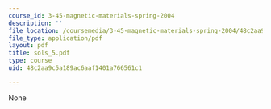 ```yaml
---
course_id: 3-45-magnetic-materials-spring-2004
description: ''
file_location: /coursemedia/3-45-magnetic-materials-spring-2004/48c2aa9c5a189ac6aaf1401a766561c1_sols_5.pdf
file_type: application/pdf
layout: pdf
title: sols_5.pdf
type: course
uid: 48c2aa9c5a189ac6aaf1401a766561c1

---
```

None